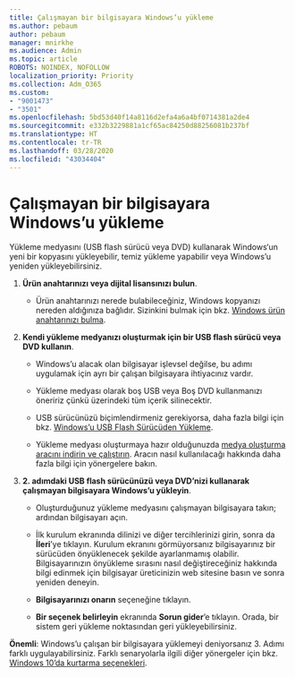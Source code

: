 ```yaml
---
title: Çalışmayan bir bilgisayara Windows’u yükleme
ms.author: pebaum
author: pebaum
manager: mnirkhe
ms.audience: Admin
ms.topic: article
ROBOTS: NOINDEX, NOFOLLOW
localization_priority: Priority
ms.collection: Adm_O365
ms.custom:
- "9001473"
- "3501"
ms.openlocfilehash: 5bd53d40f14a8116d2efa4a6a4bf0714381a2de4
ms.sourcegitcommit: e332b3229881a1cf65ac84250d88256081b237bf
ms.translationtype: HT
ms.contentlocale: tr-TR
ms.lasthandoff: 03/28/2020
ms.locfileid: "43034404"
---
```

# <a name="install-windows-on-a-nonfunctional-pc"></a>Çalışmayan bir bilgisayara Windows’u yükleme

Yükleme medyasını (USB flash sürücü veya DVD) kullanarak Windows‘un yeni bir kopyasını yükleyebilir, temiz yükleme yapabilir veya Windows’u yeniden yükleyebilirsiniz.

1. **Ürün anahtarınızı veya dijital lisansınızı bulun**.

    - Ürün anahtarınızı nerede bulabileceğiniz, Windows kopyanızı nereden aldığınıza bağlıdır. Sizinkini bulmak için bkz. [Windows ürün anahtarınızı bulma](https://support.microsoft.com/help/10749/windows-10-find-product-key). 

2. **Kendi yükleme medyanızı oluşturmak için bir USB flash sürücü veya DVD kullanın**.

    - Windows’u alacak olan bilgisayar işlevsel değilse, bu adımı uygulamak için ayrı bir çalışan bilgisayara ihtiyacınız vardır.

    - Yükleme medyası olarak boş USB veya Boş DVD kullanmanızı öneririz çünkü üzerindeki tüm içerik silinecektir.

    - USB sürücünüzü biçimlendirmeniz gerekiyorsa, daha fazla bilgi için bkz. [Windows’u USB Flash Sürücüden Yükleme](https://docs.microsoft.com/windows-hardware/manufacture/desktop/install-windows-from-a-usb-flash-drive).

    - Yükleme medyası oluşturmaya hazır olduğunuzda [medya oluşturma aracını indirin ve çalıştırın](https://www.microsoft.com/software-download/windows10). Aracın nasıl kullanılacağı hakkında daha fazla bilgi için yönergelere bakın.

3. **2. adımdaki USB flash sürücünüzü veya DVD’nizi kullanarak çalışmayan bilgisayara Windows’u yükleyin**.

    - Oluşturduğunuz yükleme medyasını çalışmayan bilgisayara takın; ardından bilgisayarı açın.

    - İlk kurulum ekranında dilinizi ve diğer tercihlerinizi girin, sonra da **İleri**’ye tıklayın. Kurulum ekranını görmüyorsanız bilgisayarınız bir sürücüden önyüklenecek şekilde ayarlanmamış olabilir. Bilgisayarınızın önyükleme sırasını nasıl değiştireceğiniz hakkında bilgi edinmek için bilgisayar üreticinizin web sitesine basın ve sonra yeniden deneyin.

    - **Bilgisayarınızı onarın** seçeneğine tıklayın.

    - **Bir seçenek belirleyin** ekranında **Sorun gider**’e tıklayın. Orada, bir sistem geri yükleme noktasından geri yükleyebilirsiniz.

**Önemli**: Windows’u çalışan bir bilgisayara yüklemeyi deniyorsanız 3. Adımı farklı uygulayabilirsiniz. Farklı senaryolarla ilgili diğer yönergeler için bkz. [Windows 10’da kurtarma seçenekleri](https://support.microsoft.com/help/12415/windows-10-recovery-options).
